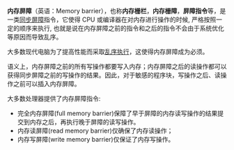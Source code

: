 **内存屏障**（英语：Memory barrier），也称**内存栅栏**，**内存栅障**，**屏障指令**等，是一类[同步屏障](https://zh.m.wikipedia.org/wiki/同步屏障)指令，它使得 CPU 或编译器在对内存进行操作的时候, 严格按照一定的顺序来执行, 也就是说在内存屏障之前的指令和之后的指令不会由于系统优化等原因而导致乱序。

大多数现代电脑为了提高性能而采取[乱序执行](https://zh.m.wikipedia.org/wiki/乱序执行)，这使得内存屏障成为必须。

语义上，内存屏障之前的所有写操作都要写入内存；内存屏障之后的读操作都可以获得同步屏障之前的写操作的结果。因此，对于敏感的程序块，写操作之后、读操作之前可以插入内存屏障。



大多数处理器提供了内存屏障指令:

- 完全内存屏障(full memory barrier)保障了早于屏障的内存读写操作的结果提交到内存之后，再执行晚于屏障的读写操作。
- 内存读屏障(read memory barrier)仅确保了内存读操作；
- 内存写屏障(write memory barrier)仅保证了内存写操作。